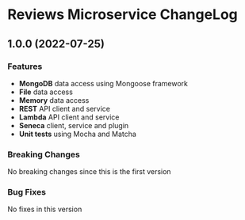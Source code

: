 # Reviews Microservice ChangeLog

## <a name="1.0.0"></a> 1.0.0 (2022-07-25)

### Features
* **MongoDB** data access using Mongoose framework
* **File** data access 
* **Memory** data access 
* **REST** API client and service
* **Lambda** API client and service
* **Seneca** client, service and plugin
* **Unit tests** using Mocha and Matcha

### Breaking Changes
No breaking changes since this is the first version

### Bug Fixes
No fixes in this version

